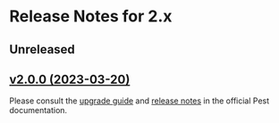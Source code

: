 # Release Notes for 2.x

## Unreleased

## [v2.0.0 (2023-03-20)](https://github.com/pestphp/pest/compare/v1.0.0...v2.0.0)

Please consult the [upgrade guide](https://pestphp.com/docs/upgrade-guide) and [release notes](https://pestphp.com/docs/announcing-pest2) in the official Pest documentation.
